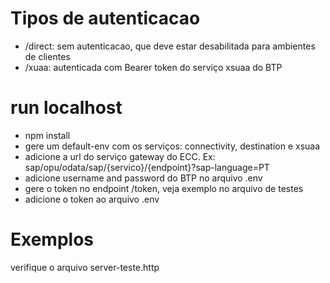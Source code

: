 # Tipos de autenticacao
- /direct: sem autenticacao, que deve estar desabilitada para ambientes de clientes
- /xuaa: autenticada com Bearer token do serviço xsuaa do BTP
# run localhost
- npm install
- gere um default-env com os serviços: connectivity, destination e xsuaa
- adicione a url do serviço gateway do ECC. Ex: sap/opu/odata/sap/{servico}/{endpoint}?sap-language=PT
- adicione username and password do BTP no arquivo .env
- gere o token no endpoint /token, veja exemplo no arquivo de testes
- adicione o token ao arquivo .env

# Exemplos 
 verifique o arquivo server-teste.http
 
